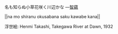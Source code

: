 名も知らぬ小草花咲く川辺かな
—[智蘊](https://ja.wikipedia.org/wiki/智蘊)

||na mo shiranu okusabana saku kawabe kana||

浮世絵: Henmi Takashi, Takegawa River at Dawn, 1932